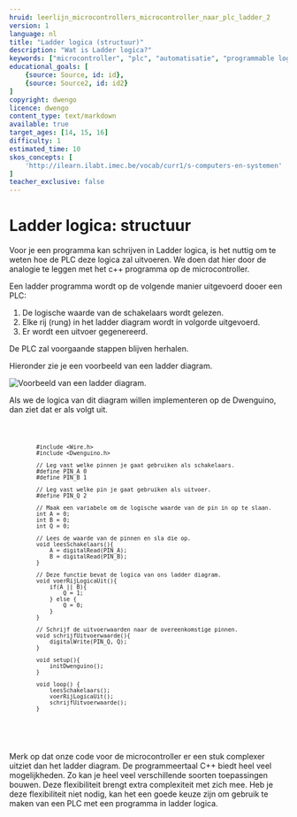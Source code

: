 ```yaml
---
hruid: leerlijn_microcontrollers_microcontroller_naar_plc_ladder_2
version: 1
language: nl
title: "Ladder logica (structuur)"
description: "Wat is Ladder logica?"
keywords: ["microcontroller", "plc", "automatisatie", "programmable logic controller", "µC", "ladder"]
educational_goals: [
    {source: Source, id: id}, 
    {source: Source2, id: id2}
]
copyright: dwengo
licence: dwengo
content_type: text/markdown
available: true
target_ages: [14, 15, 16]
difficulty: 1
estimated_time: 10
skos_concepts: [
    'http://ilearn.ilabt.imec.be/vocab/curr1/s-computers-en-systemen'
]
teacher_exclusive: false
---
```


# Ladder logica: structuur

Voor je een programma kan schrijven in Ladder logica, is het nuttig om te weten hoe de PLC deze logica zal uitvoeren. We doen dat hier door de analogie te leggen met het c++ programma op de microcontroller.

Een ladder programma wordt op de volgende manier uitgevoerd dooer een PLC:
1. De logische waarde van de schakelaars wordt gelezen.
2. Elke rij (rung) in het ladder diagram wordt in volgorde uitgevoerd.
3. Er wordt een uitvoer gegenereerd.

De PLC zal voorgaande stappen blijven herhalen.

Hieronder zie je een voorbeeld van een ladder diagram.

![Voorbeeld van een ladder diagram.](images/sample.png "Voorbeeld van een ladder diagram.")

Als we de logica van dit diagram willen implementeren op de Dwenguino, dan ziet dat er als volgt uit.

<div class="dwengo-content dwengo-code-simulator">
    <pre>
<code class="language-cpp" data-filename="filename.cpp">

            #include <Wire.h>
            #include <Dwenguino.h>

            // Leg vast welke pinnen je gaat gebruiken als schakelaars.
            #define PIN_A 0
            #define PIN_B 1

            // Leg vast welke pin je gaat gebruiken als uitvoer.
            #define PIN_Q 2

            // Maak een variabele om de logische waarde van de pin in op te slaan.
            int A = 0;
            int B = 0;
            int Q = 0;

            // Lees de waarde van de pinnen en sla die op.
            void leesSchakelaars(){
                A = digitalRead(PIN_A);
                B = digitalRead(PIN_B);
            }

            // Deze functie bevat de logica van ons ladder diagram.
            void voerRijLogicaUit(){
                if(A || B){
                    Q = 1;
                } else {
                    Q = 0;
                }
            }

            // Schrijf de uitvoerwaarden naar de overeenkomstige pinnen.
            void schrijfUitvoerwaarde(){
                digitalWrite(PIN_Q, Q);
            }

            void setup(){
                initDwenguino();
            }

            void loop() {
                leesSchakelaars();
                voerRijLogicaUit();
                schrijfUitvoerwaarde();
            }

</code>
    </pre>
</div>

Merk op dat onze code voor de microcontroller er een stuk complexer uitziet dan het ladder diagram. De programmeertaal C++ biedt heel veel mogelijkheden. Zo kan je heel veel verschillende soorten toepassingen bouwen. Deze flexibiliteit brengt extra complexiteit met zich mee. Heb je deze flexibiliteit niet nodig, kan het een goede keuze zijn om gebruik te maken van een PLC met een programma in ladder logica.